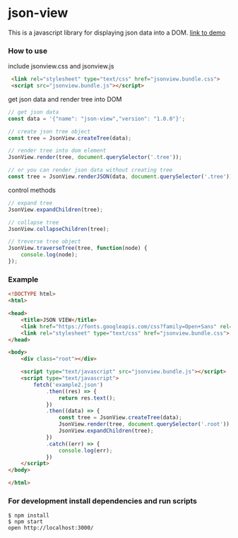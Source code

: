 # json-view

This is a javascript library for displaying json data into a DOM. [link to demo](http://pgrabovets.github.io/json-view/)

### How to use

include jsonview.css and jsonview.js

``` html
 <link rel="stylesheet" type="text/css" href="jsonview.bundle.css">
 <script src="jsonview.bundle.js"></script>
```

get json data and render tree into DOM

``` javascript
// get json data
const data = '{"name": "json-view","version": "1.0.0"}';

// create json tree object
const tree = JsonView.createTree(data);

// render tree into dom element
JsonView.render(tree, document.querySelector('.tree'));

// or you can render json data without creating tree
const tree = JsonView.renderJSON(data, document.querySelector('.tree'));
```

control methods

``` javascript
// expand tree
JsonView.expandChildren(tree);

// collapse tree
JsonView.collapseChildren(tree);

// treverse tree object
JsonView.traverseTree(tree, function(node) {
    console.log(node);
});
```

### Example

``` html
<!DOCTYPE html>
<html>

<head>
    <title>JSON VIEW</title>
    <link href="https://fonts.googleapis.com/css?family=Open+Sans" rel="stylesheet">
    <link rel="stylesheet" type="text/css" href="jsonview.bundle.css">
</head>

<body>
    <div class="root"></div>

    <script type="text/javascript" src="jsonview.bundle.js"></script>
    <script type="text/javascript">
        fetch('example2.json')
            .then((res) => {
                return res.text();
            })
            .then((data) => {
                const tree = JsonView.createTree(data);
                JsonView.render(tree, document.querySelector('.root'));
                JsonView.expandChildren(tree);
            })
            .catch((err) => {
                console.log(err);
            })
    </script>
</body>

</html>
```

### For development install dependencies and run scripts

``` 
$ npm install
$ npm start
open http://localhost:3000/
```
